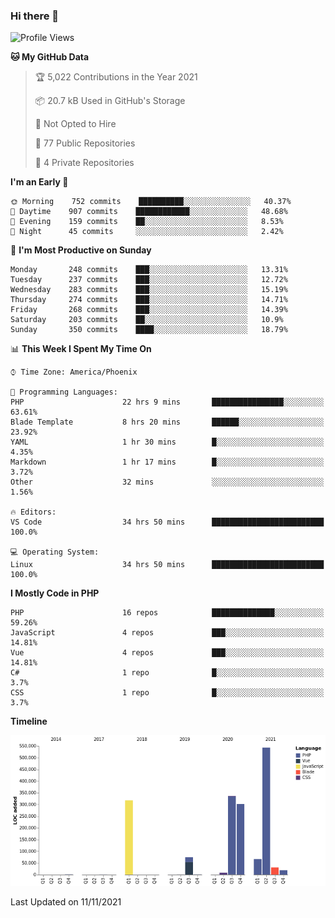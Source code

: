 ### Hi there 👋

<!--START_SECTION:waka-->
![Profile Views](http://img.shields.io/badge/Profile%20Views-0-blue)

**🐱 My GitHub Data** 

> 🏆 5,022 Contributions in the Year 2021
 > 
> 📦 20.7 kB Used in GitHub's Storage 
 > 
> 🚫 Not Opted to Hire
 > 
> 📜 77 Public Repositories 
 > 
> 🔑 4 Private Repositories  
 > 
**I'm an Early 🐤** 

```text
🌞 Morning    752 commits    ██████████░░░░░░░░░░░░░░░   40.37% 
🌆 Daytime    907 commits    ████████████░░░░░░░░░░░░░   48.68% 
🌃 Evening    159 commits    ██░░░░░░░░░░░░░░░░░░░░░░░   8.53% 
🌙 Night      45 commits     ░░░░░░░░░░░░░░░░░░░░░░░░░   2.42%

```
📅 **I'm Most Productive on Sunday** 

```text
Monday       248 commits    ███░░░░░░░░░░░░░░░░░░░░░░   13.31% 
Tuesday      237 commits    ███░░░░░░░░░░░░░░░░░░░░░░   12.72% 
Wednesday    283 commits    ███░░░░░░░░░░░░░░░░░░░░░░   15.19% 
Thursday     274 commits    ███░░░░░░░░░░░░░░░░░░░░░░   14.71% 
Friday       268 commits    ███░░░░░░░░░░░░░░░░░░░░░░   14.39% 
Saturday     203 commits    ██░░░░░░░░░░░░░░░░░░░░░░░   10.9% 
Sunday       350 commits    ████░░░░░░░░░░░░░░░░░░░░░   18.79%

```


📊 **This Week I Spent My Time On** 

```text
⌚︎ Time Zone: America/Phoenix

💬 Programming Languages: 
PHP                      22 hrs 9 mins       ████████████████░░░░░░░░░   63.61% 
Blade Template           8 hrs 20 mins       ██████░░░░░░░░░░░░░░░░░░░   23.92% 
YAML                     1 hr 30 mins        █░░░░░░░░░░░░░░░░░░░░░░░░   4.35% 
Markdown                 1 hr 17 mins        █░░░░░░░░░░░░░░░░░░░░░░░░   3.72% 
Other                    32 mins             ░░░░░░░░░░░░░░░░░░░░░░░░░   1.56%

🔥 Editors: 
VS Code                  34 hrs 50 mins      █████████████████████████   100.0%

💻 Operating System: 
Linux                    34 hrs 50 mins      █████████████████████████   100.0%

```

**I Mostly Code in PHP** 

```text
PHP                      16 repos            ██████████████░░░░░░░░░░░   59.26% 
JavaScript               4 repos             ███░░░░░░░░░░░░░░░░░░░░░░   14.81% 
Vue                      4 repos             ███░░░░░░░░░░░░░░░░░░░░░░   14.81% 
C#                       1 repo              █░░░░░░░░░░░░░░░░░░░░░░░░   3.7% 
CSS                      1 repo              █░░░░░░░░░░░░░░░░░░░░░░░░   3.7%

```


**Timeline**

![Chart not found](https://raw.githubusercontent.com/mikebronner/mikebronner/master/charts/bar_graph.png) 


 Last Updated on 11/11/2021
<!--END_SECTION:waka-->

<!--
**mikebronner/mikebronner** is a ✨ _special_ ✨ repository because its `README.md` (this file) appears on your GitHub profile.

Here are some ideas to get you started:

- 🔭 I’m currently working on ...
- 🌱 I’m currently learning ...
- 👯 I’m looking to collaborate on ...
- 🤔 I’m looking for help with ...
- 💬 Ask me about ...
- 📫 How to reach me: ...
- 😄 Pronouns: ...
- ⚡ Fun fact: ...
-->
